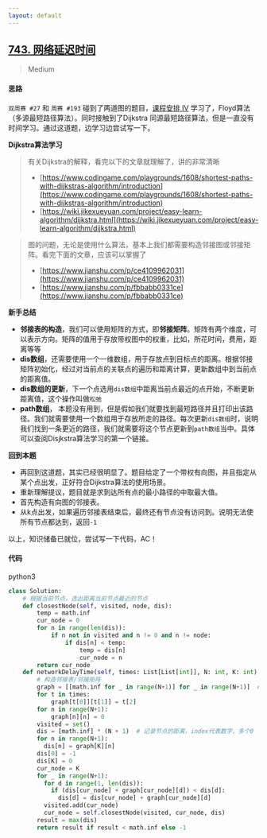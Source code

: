 ```yaml
---
layout: default
---
```


## [743\. 网络延迟时间](https://leetcode-cn.com/problems/network-delay-time/)

> Medium

#### 思路

`双周赛 #27` 和 `周赛 #193` 碰到了两道图的题目，[课程安排 IV](/leetcode/contest/course-schedule-iv) 学习了，Floyd算法（多源最短路径算法）。同时接触到了Dijkstra 同源最短路径算法，但是一直没有时间学习。通过这道题，边学习边尝试写一下。

**Dijkstra算法学习**

>有关Dijkstra的解释，看完以下的文章就理解了，讲的非常清晰
> * [https://www.codingame.com/playgrounds/1608/shortest-paths-with-dijkstras-algorithm/introduction](https://www.codingame.com/playgrounds/1608/shortest-paths-with-dijkstras-algorithm/introduction)
> * [https://wiki.jikexueyuan.com/project/easy-learn-algorithm/dijkstra.html](https://wiki.jikexueyuan.com/project/easy-learn-algorithm/dijkstra.html)

>图的问题，无论是使用什么算法，基本上我们都需要构造邻接图或邻接矩阵。看完下面的文章，应该可以掌握了
>* [https://www.jianshu.com/p/ce4109962031](https://www.jianshu.com/p/ce4109962031)
>* [https://www.jianshu.com/p/fbbabb0331ce](https://www.jianshu.com/p/fbbabb0331ce)

**新手总结**

* **邻接表的构造**，我们可以使用矩阵的方式，即**邻接矩阵**。矩阵有两个维度，可以表示方向。矩阵的值用于存放带权图中的权重，比如，所花时间，费用，距离等等
* **dis数组**，还需要使用一个一维数组，用于存放点到目标点的距离。根据邻接矩阵初始化，经过对当前点的关联点的遍历和距离计算，更新数组中到当前点的距离值。
* **dis数组的更新**，下一个点选用`dis数组`中距离当前点最近的点开始，不断更新距离值，这个操作叫做`松弛`
* **path数组**， 本题没有用到，但是假如我们就要找到最短路径并且打印出该路径。我们就需要使用一个数组用于存放所走的路径。每次更新`dis数组`时，说明我们找到一条更近的路径，我们就需要将这个节点更新到`path数组`当中。具体可以查阅Disjkstra算法学习的第一个链接。

**回到本题**

* 再回到这道题，其实已经很明显了。题目给定了一个带权有向图，并且指定从某个点出发，正好符合Dijkstra算法的使用场景。
* 重新理解提议，题目就是求到达所有点的最小路径的中取最大值。
* 首先构造有向图的邻接表。
* 从k点出发，如果遍历邻接表结束后，最终还有节点没有访问到。说明无法使所有节点都达到，返回`-1`


以上，知识储备已就位，尝试写一下代码，AC！

#### 代码

python3
```python
class Solution:
    # 根据当前节点，选出距离当前节点最近的节点
    def closestNode(self, visited, node, dis):
        temp = math.inf
        cur_node = 0
        for n in range(len(dis)):
            if n not in visited and n != 0 and n != node:
                if dis[n] < temp:
                    temp = dis[n]
                    cur_node = n
        return cur_node
    def networkDelayTime(self, times: List[List[int]], N: int, K: int) -> int:
        # 构造邻接表/邻接矩阵
        graph = [[math.inf for _ in range(N+1)] for _ in range(N+1)]  # 多个(0,0),这样使符合题目中节点值等于下标
        for t in times:
            graph[t[0]][t[1]] = t[2]
        for n in range(N+1):
            graph[n][n] = 0
        visited = set()
        dis = [math.inf] * (N + 1)  # 记录节点的距离，index代表数字，多个0
        for n in range(N+1):
          dis[n] = graph[K][n]
        dis[0] = -1
        dis[K] = 0
        cur_node = K
        for _ in range(N+1):
          for d in range(1, len(dis)):
            if (dis[cur_node] + graph[cur_node][d]) < dis[d]:
              dis[d] = dis[cur_node] + graph[cur_node][d]
          visited.add(cur_node)
          cur_node = self.closestNode(visited, cur_node, dis)
        result = max(dis)
        return result if result < math.inf else -1
```
